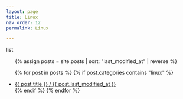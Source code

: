 ```yaml
---
layout: page
title: Linux
nav_order: 12
permalink: Linux

---
```

list
<ul>
  {% assign posts = site.posts | sort: "last_modified_at" | reverse %}
  
  {% for post in posts %}
    {% if post.categories contains "linux" %}
    <li>
      <a href="{{ post.url }}">{{ post.title }} / {{ post.last_modified_at }}</a>
    </li>
    {% endif %}
  {% endfor %}
</ul>